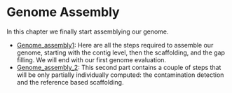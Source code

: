 # Genome Assembly

In this chapter we finally start assemblying our genome.

- [Genome_assembly1](./genome_assembly_1.md): Here are all the steps required to assemble our genome, starting with the contig level, then the scaffolding, and the gap filling. We will end with our first genome evaluation.
- [Genome_assembly_2](./Genome_assembly_2.md): This second part contains a couple of steps that will be only partially individually computed: the contamination detection and the reference based scaffolding.

